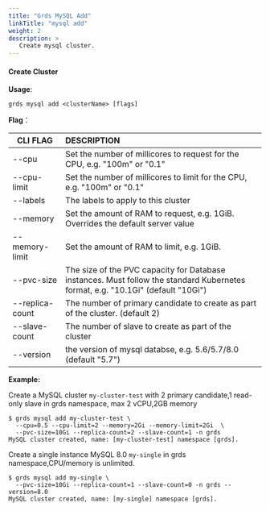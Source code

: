 ```yaml
---
title: "Grds MySQL Add"
linkTitle: "mysql add"
weight: 2
description: >
   Create mysql cluster.
---
```


#### Create Cluster

**Usage**:

```shell script
grds mysql add <clusterName> [flags]
```

**Flag**：

| CLI FLAG        | DESCRIPTION                                                  |
| --------------- | :----------------------------------------------------------- |
| --cpu             | Set the number of millicores to request for the CPU, e.g. "100m" or "0.1" |
| --cpu-limit     | Set the number of millicores to limit for the CPU, e.g. "100m" or "0.1" |
| --labels        | The labels to apply to this cluster                          |
| --memory        | Set the amount of RAM to request, e.g. 1GiB. Overrides the default server value |
| --memory-limit  | Set the amount of RAM to limit, e.g. 1GiB.                   |
| --pvc-size      | The size of the PVC capacity for Database instances. Must follow the standard Kubernetes format, e.g. "10.1Gi" (default "10Gi") |
| --replica-count | The number of primary candidate to create as part of the cluster. (default 2) |
| --slave-count   | The number of slave to create as part of the cluster         |
| --version       | the version of mysql databse, e.g. 5.6/5.7/8.0 (default "5.7") |

**Example:**

Create a MySQL cluster `my-cluster-test` with 2 primary candidate,1 read-only slave in grds namespace,
max 2 vCPU,2GB memory

```shell
$ grds mysql add my-cluster-test \
  --cpu=0.5 --cpu-limit=2 --memory=2Gi --memory-limit=2Gi  \
  --pvc-size=10Gi --replica-count=2 --slave-count=1 -n grds
MySQL cluster created, name: [my-cluster-test] namespace [grds].
```

Create a single instance MySQL 8.0 `my-single` in grds namespace,CPU/memory is unlimited.

```shell
$ grds mysql add my-single \
  --pvc-size=10Gi --replica-count=1 --slave-count=0 -n grds --version=8.0
MySQL cluster created, name: [my-single] namespace [grds].
```

